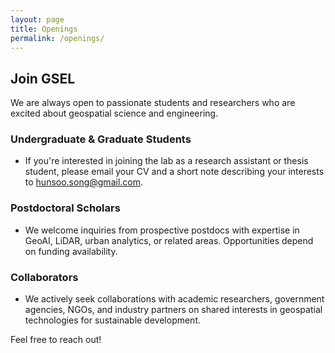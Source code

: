 ```yaml
---
layout: page
title: Openings
permalink: /openings/
---
```


## Join GSEL

We are always open to passionate students and researchers who are excited about geospatial science and engineering.

### Undergraduate & Graduate Students
- If you're interested in joining the lab as a research assistant or thesis student, please email your CV and a short note describing your interests to hunsoo.song@gmail.com.

### Postdoctoral Scholars
- We welcome inquiries from prospective postdocs with expertise in GeoAI, LiDAR, urban analytics, or related areas. Opportunities depend on funding availability.

### Collaborators
- We actively seek collaborations with academic researchers, government agencies, NGOs, and industry partners on shared interests in geospatial technologies for sustainable development.

Feel free to reach out!
